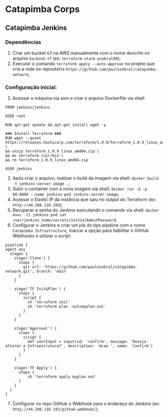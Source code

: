 # Catapimba Corps

## Catapimba Jenkins

### Dependências

1. Criar um bucket s3 na AWS manualmente com o nome descrito no arquivo `backend.tf` (ex: `terraform-state-psobral89`);
2. Executar o comando `terraform apply --auto-approve` no projeto que cria a rede no repositório `https://github.com/paulosobral/catapimba-network`;

### Configuração inicial:

1. Acessar a máquina via ssm e criar o arquivo Dockerfile via shell:

```
FROM jenkins/jenkins

USER root

RUN apt-get update && apt-get install wget -y

### Install Terraform ###
RUN wget --quiet https://releases.hashicorp.com/terraform/1.0.9/terraform_1.0.9_linux_amd64.zip \
&& unzip terraform_1.0.9_linux_amd64.zip \
&& mv terraform /usr/bin \
&& rm terraform_1.0.9_linux_amd64.zip

USER jenkins
```

2. Após criar o arquivo, realizar o build da imagem via shell: `docker build -t jenkins-server-image .`;
3. Subir o container com a nova imagem via shell: `docker run -d -p 80:8080 --name jenkins-pod jenkins-server-image`;
4. Acessar o Elastic IP da instância que saiu no output do Terraform (ex: `http://44.206.118.193`);
5. Recuperar a senha do Jenkins executando o comando via shell: `docker exec -ti jenkins-pod cat /var/jenkins_home/secrets/initialAdminPassword`;
6. Configurar o Jenkins e criar um job do tipo pipeline com o nome `Catapimba Infrastructure`, marcar a opção para habilitar o GitHub Webhooks e utilizar o script:

```
pipeline {
agent any
  stages {
    stage('Clone') {
      steps {
        git url: 'https://github.com/paulosobral/catapimba-network.git', branch: 'main'
      }
    }

    stage('TF Init&Plan') {
      steps {
        script {
          sh 'terraform init'
          sh 'terraform plan -out=myplan.out'
        }
      }
    }

    stage('Approval') {
      steps {
        script {
          def userInput = input(id: 'confirm', message: 'Deseja alterar a Infraestrutura?', description: 'Acao ', name: 'Confirm')
        }
      }
    }

    stage('TF Apply') {
      steps {
          sh 'terraform apply myplan.out'
      }
    }
  }
}
```
7. Configurar no repo GitHub o Webhook para o endereço do Jenkins (ex: `http://44.206.118.193/github-webhook/`);